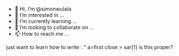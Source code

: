 - 👋 Hi, I’m @simonwulala
- 👀 I’m interested in ...
- 🌱 I’m currently learning ...
- 💞️ I’m looking to collaborate on ...
- 📫 How to reach me ...

<!---
simonwulala/simonwulala is a ✨ special ✨ repository because its `README.md` (this file) appears on your GitHub profile.
You can click the Preview link to take a look at your changes.
--->
just want to learn how to write :
" a=first close > sar[1]
is this proper?
